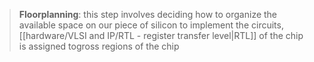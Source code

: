 >**Floorplanning**: this step involves deciding how to organize the available space on our piece of silicon to implement the circuits, [[hardware/VLSI and IP/RTL - register transfer level|RTL]] of the chip is assigned togross regions of the chip